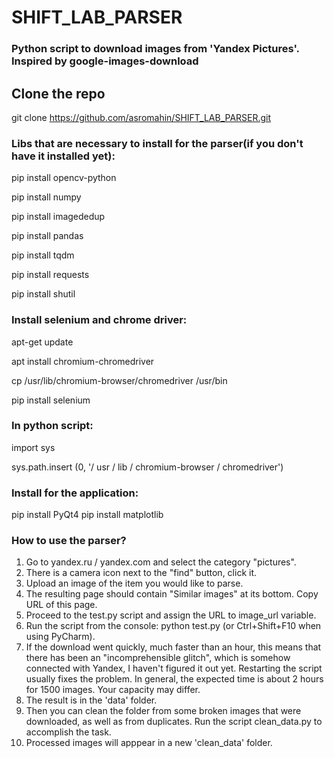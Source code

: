 # SHIFT_LAB_PARSER

### Python script to download images from 'Yandex Pictures'. Inspired by google-images-download

## Clone the repo

git clone https://github.com/asromahin/SHIFT_LAB_PARSER.git

### Libs that are necessary to install for the parser(if you don't have it installed yet):

pip install opencv-python

pip install numpy

pip install imagededup

pip install pandas

pip install tqdm

pip install requests

pip install shutil

### Install selenium and chrome driver:

apt-get update

apt install chromium-chromedriver

cp /usr/lib/chromium-browser/chromedriver /usr/bin

pip install selenium

### In python script:

import sys

sys.path.insert (0, '/ usr / lib / chromium-browser / chromedriver')

### Install for the application:

pip install PyQt4
pip install matplotlib

### How to use the parser?

1. Go to yandex.ru / yandex.com and select the category "pictures".
2. There is a camera icon next to the "find" button, click it.
3. Upload an image of the item you would like to parse.
4. The resulting page should contain "Similar images" at its bottom. Copy URL of this page.
5. Proceed to the test.py script and assign the URL to image_url variable.
6. Run the script from the console: python test.py (or Ctrl+Shift+F10 when using PyCharm).
7. If the download went quickly, much faster than an hour, this means that there has been an "incomprehensible glitch", which is somehow connected with Yandex, I haven't figured it out yet. Restarting the script usually fixes the problem. In general, the expected time is about 2 hours for 1500 images. Your capacity may differ.
8. The result is in the 'data' folder.
9. Then you can clean the folder from some broken images that were downloaded, as well as from duplicates. Run the script clean_data.py to accomplish the task.
10. Processed images will apppear in a new 'clean_data' folder.
